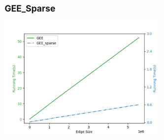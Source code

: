 # GEE_Sparse

![Preview Image](https://github.com/xihan-qin/GEE_Sparse/blob/main/GEE_vs_GEE_sparse.png)